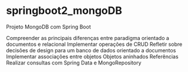 # springboot2_mongoDB

Projeto MongoDB com Spring Boot

Compreender as principais diferenças entre paradigma orientado a documentos e relacional
Implementar operações de CRUD
Refletir sobre decisões de design para um banco de dados orientado a documentos
Implementar associações entre objetos
Objetos aninhados
Referências
Realizar consultas com Spring Data e MongoRepository
